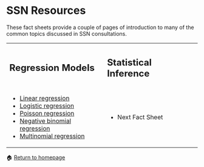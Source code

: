 # SSN Resources

These fact sheets provide a couple of pages of introduction to many of the common topics discussed in SSN consultations.   

<table border="0">
 <tr>
    <td><h2>Regression Models</h2></td>
    <td><h2>Statistical Inference</h2></td>
 </tr>
 <tr>
    <td> 
        <ul>
            <li><a href="https://anustatsupportonline.github.io/SSN-online-resources/lin-reg">Linear regression</a></li>
            <li><a href="https://anustatsupportonline.github.io/SSN-online-resources/logistic-reg">Logistic regression</a></li>
            <li><a href="https://anustatsupportonline.github.io/SSN-online-resources/pois-reg">Poisson regression</a></li>
            <li><a href="https://anustatsupportonline.github.io/SSN-online-resources/neg-bin-reg">Negative binomial regression</a></li>
            <li><a href="https://anustatsupportonline.github.io/SSN-online-resources/multinom-reg">Multinomial regression</a></li>
        </ul>
    </td>
    <td>
        <ul>
            <li>Next Fact Sheet</li>
        </ul>
    </td>
 </tr>
</table>


<span>&#127968;</span> <a href="https://anustatsupportonline.github.io/">Return to homepage</a>

